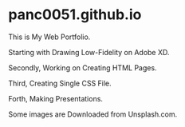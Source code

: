 # panc0051.github.io
This is My Web Portfolio.

Starting with Drawing Low-Fidelity on Adobe XD.

Secondly, Working on Creating HTML Pages.

Third, Creating Single CSS File.

Forth, Making Presentations.

Some images are Downloaded from Unsplash.com.
